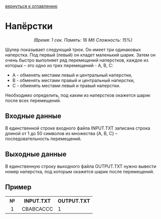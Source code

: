 <a href="/README.md">вернуться к оглавлению</a><br>

<h1>Напёрстки</h1>
<center><i>(Время: 1&nbsp;сек. Память: 16 Мб&nbsp;Сложность: 15%)</i></center>

<p class=text>
Шулер показывает следующий трюк. Он имеет три одинаковых наперстка. Под первый (левый) он кладет маленький шарик. Затем он очень быстро выполняет ряд перемещений наперстков, каждое из которых – это одно из трех перемещений - A, B, C:
</p>
<ul>
<li>A - обменять местами левый и центральный наперстки,</li>
<li>B - обменять местами правый и центральный наперстки,</li>
<li>C - обменять местами левый и правый наперстки.</li>
</ul>
<p class=text>
Необходимо определить, под каким из наперстков окажется шарик после всех перемещений.
</p>

<h2>Входные данные</h2>

<p class=text>
В единственной строке входного файла INPUT.TXT записана строка длиной от 1 до 50 символов из множества {A, B, C} – последовательность перемещений.
</p>

<h2>Выходные данные</h2>

<p class=text>
В единственную строку выходного файла OUTPUT.TXT нужно вывести номер наперстка, под которым окажется шарик после перемещений.
</p>

<h2>Пример</h2>

<table class=main cellpadding=2 cellspacing=1>
<tr><th width=30>№</th><th>INPUT.TXT</th><th>OUTPUT.TXT</th></tr>
<tr class=white2><td align=center>1</td><td valign=top>CBABCACCC</td><td valign=top>1</td></tr>
</table>